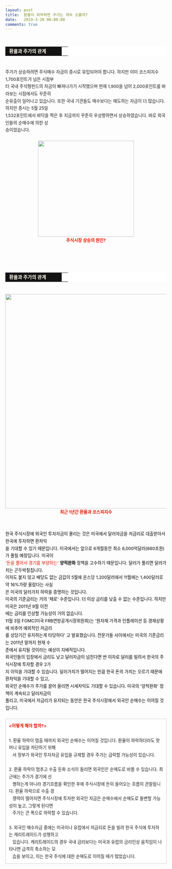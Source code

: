 ```yaml
---
layout: post
title:  환율이 하락하면 주가는 계속 오를까?
date:   2019-3-20 00:00:00
comments: true
---
```







<div><br></div><div style="line-height: 1.7;"><div><table width="99%" bgcolor="#ffffff" cellspacing="1" cellpadding="2"><tbody><tr><td width="160" bgcolor="#141313" style-="border-bottom:#141313 1px solid; border-left:#141313 1px solid; border-top:#141313 1px solid; &#13;&#10;border-right:#141313 1px solid"><span style="color: rgb(0, 0, 0); font-family: 맑은 고딕, dotum, verdana; font-size: 11pt;"><strong><span syle="font-size:11pt"><font color="#fffff0">&nbsp;환율과 주가의 관계</font></span></strong></span></td><td style="border-width: 0px 0px 1px; border-style: solid; border-color: rgb(255, 255, 255) rgb(255, 255, 255) rgb(20, 19, 19);"><span style="font-size: 11pt;"><font color="#000000">&nbsp;</font></span></td></tr></tbody></table></div><span style="font-size: 10pt;">﻿<br>주가가 상승하려면 주식매수 자금이 증시로 유입되어야 합니다. 하지만 이미 코스피지수 1,700포인트가 넘은 시점부<br> 터 국내 주식형펀드의 자금이 빠져나가기 시작했으며 현재 1,900을 넘어 2,000포인트를 바라보는 시점에서도 꾸준히 <br> 순유출이 일어나고 있습니다. 또한 국내 기관들도 매수보다는 매도하는 자금이 더 많습니다. 하지만 증시는 5월 25일<br>1,532포인트에서 바닥을 찍은 후 지금까지 꾸준히 우상향하면서 상승하였습니다. 바로 외국인들의 순매수에 의한 상<br> 승이었습니다. <br><br></span><span style="text-align: center; font-size: 10pt;"><div class="imageblock center" style="text-align: center; clear: both;"><span data-url="https://t1.daumcdn.net/cfile/tistory/194464374CFC4B8C09?download" data-lightbox="lightbox"><img width="300" height="381" style="height: auto; cursor: pointer; max-width: 100%;" alt="" src="https://t1.daumcdn.net/cfile/tistory/194464374CFC4B8C09" filename="cfile27.uf@194464374CFC4B8C0966A3.jpg" filemime=""></span></div></span><span style="text-align: center; font-size: 10pt;"><strong> <center><font color="#e31600">주식시장 상승의 원인?</font></center></strong><br></span><span style="font-size: 10pt;">﻿</span><font size="3">&nbsp;<br></font><span style="font-size: 10pt;">﻿<br><table width="99%" bgcolor="#ffffff" cellspacing="1" cellpadding="2"><tbody><tr><td width="160" bgcolor="#141313" style-="border-bottom:#141313 1px solid; border-left:#141313 1px solid; border-top:#141313 1px solid; &#13;&#10;border-right:#141313 1px solid"><span style="color: rgb(0, 0, 0); font-family: 맑은 고딕, dotum, verdana; font-size: 11pt;"><strong><span syle="font-size:11pt"><font color="#fffff0">&nbsp;환율과 주가의 관계</font></span></strong></span></td><td style="border-width: 0px 0px 1px; border-style: solid; border-color: rgb(255, 255, 255) rgb(255, 255, 255) rgb(20, 19, 19);"><span style="font-size: 11pt;"><font color="#000000">&nbsp;</font></span></td></tr></tbody></table><span style="font-size: 10pt;">﻿<br></span></span><span style="text-align: center; font-size: 10pt;"><span style="font-size: 10pt;"><div class="imageblock center" style="text-align: center; clear: both;"><span data-url="https://t1.daumcdn.net/cfile/tistory/151D47354CFC4BFD0B?download" data-lightbox="lightbox"><img width="670" height="244" style="height: auto; cursor: pointer; max-width: 100%;" alt="" src="https://t1.daumcdn.net/cfile/tistory/151D47354CFC4BFD0B" filename="cfile29.uf@151D47354CFC4BFD0BDB4C.jpg" filemime=""></span></div></span></span><span style="text-align: center; font-size: 10pt;"><font color="#e31600"><strong> <center>최근 1년간 환율과 코스피지수</center></strong>﻿ </font><br></span><span style="font-size: 10pt;"><br><font color="#000000">한국 주식시장에 외국인 투자자금이 몰리는 것은 미국에서 달러자금을 저금리로 대출받아서 한국에 투자하면 환차익<br> 을 기대할 수 있기 때문입니다. 미국에서는 앞으로 6개월동안 최소 6,000억달러(660조원)가 풀릴 예정입니다. 미국이 <br></font><font color="#e31600">'돈을 풀어서 경기를 부양하는'</font><font color="#000000"> <strong>양적완화</strong> 정책을 고수하기 때문입니다. 달러가 풀리면 달러가치는 곤두박칠칩니다. <br>이자도 붙지 않고 배당도 없는 금값이 5월에 온스당 1,200달러에서 11월에는 1,400달러로 약 16%가량 올랐다는 사실<br> 은 미국의 달러가치 하락을 증명하는 것입니다.<br>미국의 기준금리는 거의 '제로' 수준입니다. 더 이상 금리를 낮출 수 없는 수준입니다. 하지만 미국은 2011년 9월 이전<br> 에는 금리를 인상할 가능성이 거의 없습니다.<br>11월 3일 FOMC(미국 FRB연방공개시장위원회)는 '원자재 가격과 인플레이션 등 경제상황에 비추어 예외적인 저금리<br> 를 상당기간 유지하는게 타당하다' 고 발표했습니다. 전문가들 사이에서는 미국의 기준금리는 2011년 말까지 현재 수<br> 준에서 유지될 것이라는 예상이 지배적입니다.<br>외국인들의 입장에서&nbsp;금리도 낮고 달러자금이 넘친다면 싼 이자로 달러를 빌려서 한국의 주식시장에 투자할 경우 2가<br> 지 이익을 기대할 수 있습니다. 달러가치가 떨어지는 만큼 한국 돈의 가치는 오르기 때문에 환차익을 기대할 수 있고, <br>외국인 순매수가 주가를 끌어 올리면 시세차익도 기대할 수 있습니다. 미국의 '양적완화' 정책이 계속되고 달러자금이 <br> 풀리고, 미국에서 저금리가 유지되는 동안은 한국 주식시장에서 외국인 순매수는 이어질 것입니다.<br><br></font><div class="txc-textbox" style="padding: 10px; border: 1px solid rgb(203, 203, 203); border-image: none; background-color: rgb(255, 255, 255);"><strong><font color="#e31600">&lt;어떻게 해야 할까?&gt;<br></font></strong><br>1. 환율 하락이 멈출 때까지 외국인 순매수는 이어질 것입니다.&nbsp;환율이 하락하더라도 핫머니 유입을 차단하기 위해<br>&nbsp;&nbsp; 서 정부가 외국인 투자자금 유입을 규제할 경우 주가는 급락할 가능성이 있습니다.<br><br>2. 환율 하락이 멈추고 수출 둔화 소식이 들리면 외국인은 순매도로 바뀔 수 있습니다. 최근에는 주가가 경기에 선<br>&nbsp;&nbsp; 행하는게 아니라 경기흐름을 확인한 후에 주식시장에 돈이 들어오는 흐름이 관찰됩니다. 환율 하락으로 수출 경<br>&nbsp;&nbsp; 쟁력이 떨어지면 주식시장에 투자한 외국인 자금은 순매수에서 순매도로 돌변할 가능성이 높고, 그렇게 된다면 <br>&nbsp;&nbsp; 주가는 큰 폭으로 하락할 수 있습니다.<br><br>3. 외국인 매수자금 중에는 미국이나 유럽에서 저금리로 돈을 빌려 한국 주식에 투자하는 캐리트레이드가 성행하고 <br>&nbsp;&nbsp; 있습니다. 캐리트레이드의 경우 국내 금리보다는 미국과 유럽의 금리인상 움직임이 나타나면 급격히 축소하는 모<br>&nbsp;&nbsp; 습을 보이고, 이는 한국 주식에 대한 순매도로 이어질 때가 많았습니다.</div></span></div><p><br></p>